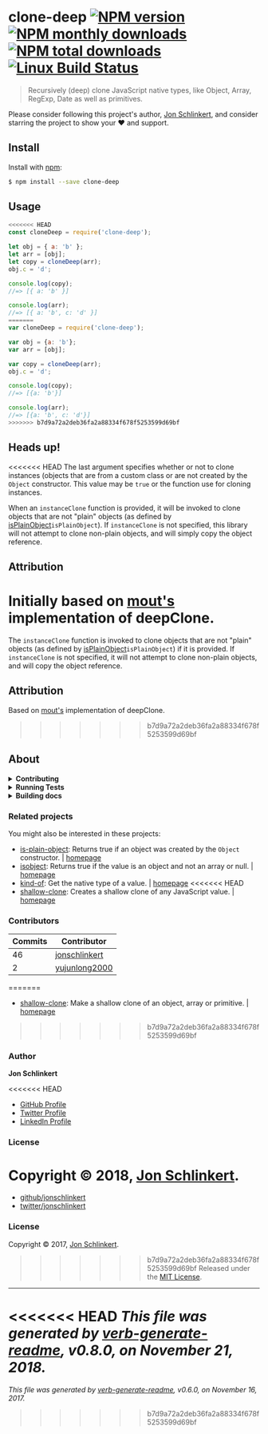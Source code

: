 # clone-deep [![NPM version](https://img.shields.io/npm/v/clone-deep.svg?style=flat)](https://www.npmjs.com/package/clone-deep) [![NPM monthly downloads](https://img.shields.io/npm/dm/clone-deep.svg?style=flat)](https://npmjs.org/package/clone-deep) [![NPM total downloads](https://img.shields.io/npm/dt/clone-deep.svg?style=flat)](https://npmjs.org/package/clone-deep) [![Linux Build Status](https://img.shields.io/travis/jonschlinkert/clone-deep.svg?style=flat&label=Travis)](https://travis-ci.org/jonschlinkert/clone-deep)

> Recursively (deep) clone JavaScript native types, like Object, Array, RegExp, Date as well as primitives.

Please consider following this project's author, [Jon Schlinkert](https://github.com/jonschlinkert), and consider starring the project to show your :heart: and support.

## Install

Install with [npm](https://www.npmjs.com/):

```sh
$ npm install --save clone-deep
```

## Usage

```js
<<<<<<< HEAD
const cloneDeep = require('clone-deep');

let obj = { a: 'b' };
let arr = [obj];
let copy = cloneDeep(arr);
obj.c = 'd';

console.log(copy);
//=> [{ a: 'b' }]

console.log(arr);
//=> [{ a: 'b', c: 'd' }]
=======
var cloneDeep = require('clone-deep');

var obj = {a: 'b'};
var arr = [obj];

var copy = cloneDeep(arr);
obj.c = 'd';

console.log(copy);
//=> [{a: 'b'}]

console.log(arr);
//=> [{a: 'b', c: 'd'}]
>>>>>>> b7d9a72a2deb36fa2a88334f678f5253599d69bf
```

## Heads up!

<<<<<<< HEAD
The last argument specifies whether or not to clone instances (objects that are from a custom class or are not created by the `Object` constructor. This value may be `true` or the function use for cloning instances.

When an `instanceClone` function is provided, it will be invoked to clone objects that are not "plain" objects (as defined by [isPlainObject](#isPlainObject)`isPlainObject`). If `instanceClone` is not specified, this library will not attempt to clone non-plain objects, and will simply copy the object reference.

## Attribution

Initially based on [mout's](https://github.com/mout/mout) implementation of deepClone.
=======
The `instanceClone` function is invoked to clone objects that are not "plain" objects (as defined by [isPlainObject](#isPlainObject)`isPlainObject`) if it is provided. If `instanceClone` is not specified, it will not attempt to clone non-plain objects, and will copy the object reference.

## Attribution

Based on [mout's](https://github.com/mout/mout) implementation of deepClone.
>>>>>>> b7d9a72a2deb36fa2a88334f678f5253599d69bf

## About

<details>
<summary><strong>Contributing</strong></summary>

Pull requests and stars are always welcome. For bugs and feature requests, [please create an issue](../../issues/new).

</details>

<details>
<summary><strong>Running Tests</strong></summary>

Running and reviewing unit tests is a great way to get familiarized with a library and its API. You can install dependencies and run tests with the following command:

```sh
$ npm install && npm test
```

</details>

<details>
<summary><strong>Building docs</strong></summary>

_(This project's readme.md is generated by [verb](https://github.com/verbose/verb-generate-readme), please don't edit the readme directly. Any changes to the readme must be made in the [.verb.md](.verb.md) readme template.)_

To generate the readme, run the following command:

```sh
$ npm install -g verbose/verb#dev verb-generate-readme && verb
```

</details>

### Related projects

You might also be interested in these projects:

* [is-plain-object](https://www.npmjs.com/package/is-plain-object): Returns true if an object was created by the `Object` constructor. | [homepage](https://github.com/jonschlinkert/is-plain-object "Returns true if an object was created by the `Object` constructor.")
* [isobject](https://www.npmjs.com/package/isobject): Returns true if the value is an object and not an array or null. | [homepage](https://github.com/jonschlinkert/isobject "Returns true if the value is an object and not an array or null.")
* [kind-of](https://www.npmjs.com/package/kind-of): Get the native type of a value. | [homepage](https://github.com/jonschlinkert/kind-of "Get the native type of a value.")
<<<<<<< HEAD
* [shallow-clone](https://www.npmjs.com/package/shallow-clone): Creates a shallow clone of any JavaScript value. | [homepage](https://github.com/jonschlinkert/shallow-clone "Creates a shallow clone of any JavaScript value.")

### Contributors

| **Commits** | **Contributor** |  
| --- | --- |  
| 46 | [jonschlinkert](https://github.com/jonschlinkert) |  
| 2  | [yujunlong2000](https://github.com/yujunlong2000) |  
=======
* [shallow-clone](https://www.npmjs.com/package/shallow-clone): Make a shallow clone of an object, array or primitive. | [homepage](https://github.com/jonschlinkert/shallow-clone "Make a shallow clone of an object, array or primitive.")
>>>>>>> b7d9a72a2deb36fa2a88334f678f5253599d69bf

### Author

**Jon Schlinkert**

<<<<<<< HEAD
* [GitHub Profile](https://github.com/jonschlinkert)
* [Twitter Profile](https://twitter.com/jonschlinkert)
* [LinkedIn Profile](https://linkedin.com/in/jonschlinkert)

### License

Copyright © 2018, [Jon Schlinkert](https://github.com/jonschlinkert).
=======
* [github/jonschlinkert](https://github.com/jonschlinkert)
* [twitter/jonschlinkert](https://twitter.com/jonschlinkert)

### License

Copyright © 2017, [Jon Schlinkert](https://github.com/jonschlinkert).
>>>>>>> b7d9a72a2deb36fa2a88334f678f5253599d69bf
Released under the [MIT License](LICENSE).

***

<<<<<<< HEAD
_This file was generated by [verb-generate-readme](https://github.com/verbose/verb-generate-readme), v0.8.0, on November 21, 2018._
=======
_This file was generated by [verb-generate-readme](https://github.com/verbose/verb-generate-readme), v0.6.0, on November 16, 2017._
>>>>>>> b7d9a72a2deb36fa2a88334f678f5253599d69bf
